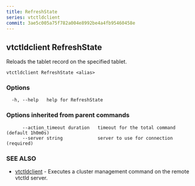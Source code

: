 ```yaml
---
title: RefreshState
series: vtctldclient
commit: 3ae5c005a75f782a004e8992be4a4fb95460458e
---
```

## vtctldclient RefreshState

Reloads the tablet record on the specified tablet.

```
vtctldclient RefreshState <alias>
```

### Options

```
  -h, --help   help for RefreshState
```

### Options inherited from parent commands

```
      --action_timeout duration   timeout for the total command (default 1h0m0s)
      --server string             server to use for connection (required)
```

### SEE ALSO

* [vtctldclient](../)	 - Executes a cluster management command on the remote vtctld server.

